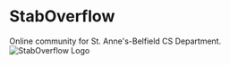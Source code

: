 # StabOverflow
Online community for St. Anne's-Belfield CS Department.
![StabOverflow Logo](http://tcastleman.com/staboverflow.png)